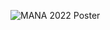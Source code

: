 ![MANA 2022 Poster](https://user-images.githubusercontent.com/7220175/190062493-129b2640-2e60-4787-8460-16f653655365.jpg)
